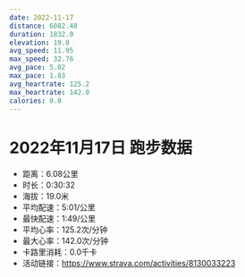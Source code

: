 ```yaml
---
date: 2022-11-17
distance: 6082.40
duration: 1832.0
elevation: 19.0
avg_speed: 11.95
max_speed: 32.76
avg_pace: 5.02
max_pace: 1.83
avg_heartrate: 125.2
max_heartrate: 142.0
calories: 0.0
---
```


# 2022年11月17日 跑步数据

- 距离：6.08公里
- 时长：0:30:32
- 海拔：19.0米
- 平均配速：5:01/公里
- 最快配速：1:49/公里
- 平均心率：125.2次/分钟
- 最大心率：142.0次/分钟
- 卡路里消耗：0.0千卡
- 活动链接：https://www.strava.com/activities/8130033223
